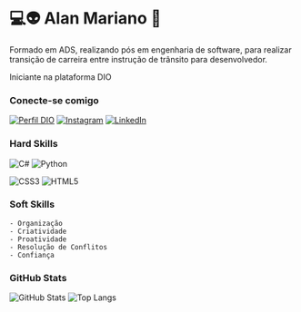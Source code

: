 # 💻👽 Alan Mariano 👾
Formado em ADS, realizando pós em engenharia de software, para realizar transição de carreira entre instrução de trânsito para desenvolvedor.

Iniciante na plataforma DIO

### Conecte-se comigo
[![Perfil DIO](https://img.shields.io/badge/-Meu%20Perfil%20na%20DIO-30A3DC?style=for-the-badge)](https://www.dio.me/users/alanmariano26)
[![Instagram](https://img.shields.io/badge/Instagram-000?style=for-the-badge&logo=instagram)](https://www.instagram.com/alanmariano26/)
[![LinkedIn](https://img.shields.io/badge/-LinkedIn-000?style=for-the-badge&logo=linkedin&logoColor=30A3DC)](https://www.linkedin.com/in/alanmariano26/)


### Hard Skills
![C#](https://img.shields.io/badge/C%23-000?style=for-the-badge&logo=c-sharp&logoColor=823085)
![Python](https://img.shields.io/badge/Python-000?style=for-the-badge&logo=python)

![CSS3](https://img.shields.io/badge/CSS3-000?style=for-the-badge&logo=css3&logoColor=264CE4)
![HTML5](https://img.shields.io/badge/HTML5-000?style=for-the-badge&logo=html5)

### Soft Skills
    - Organização
    - Criatividade
    - Proatividade
    - Resolução de Conflitos
    - Confiança


### GitHub Stats
![GitHub Stats](https://github-readme-stats.vercel.app/api?username=mariano26&theme=transparent&bg_color=000&border_color=30A3DC&show_icons=true&icon_color=30A3DC&title_color=E94D5F&text_color=FFF)
![Top Langs](https://github-readme-stats-git-masterrstaa-rickstaa.vercel.app/api/top-langs/?username=mariano26&layout=compact&bg_color=000&border_color=30A3DC&title_color=E94D5F&text_color=FFF)


